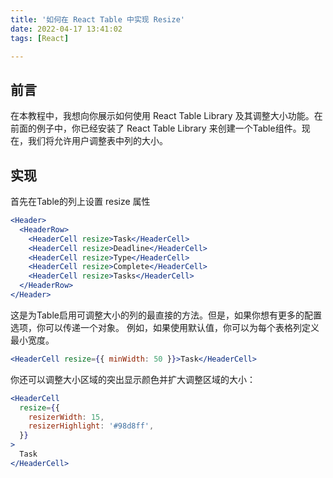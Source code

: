 ```yaml
---
title: '如何在 React Table 中实现 Resize'
date: 2022-04-17 13:41:02
tags: [React]

---
```

## 前言
在本教程中，我想向你展示如何使用 React Table Library 及其调整大小功能。在前面的例子中，你已经安装了 React Table Library 来创建一个Table组件。现在，我们将允许用户调整表中列的大小。

## 实现
首先在Table的列上设置 resize 属性
```jsx
<Header>
  <HeaderRow>
    <HeaderCell resize>Task</HeaderCell>
    <HeaderCell resize>Deadline</HeaderCell>
    <HeaderCell resize>Type</HeaderCell>
    <HeaderCell resize>Complete</HeaderCell>
    <HeaderCell resize>Tasks</HeaderCell>
  </HeaderRow>
</Header>
```
这是为Table启用可调整大小的列的最直接的方法。但是，如果你想有更多的配置选项，你可以传递一个对象。
例如，如果使用默认值，你可以为每个表格列定义最小宽度。
```jsx
<HeaderCell resize={{ minWidth: 50 }}>Task</HeaderCell>
```
你还可以调整大小区域的突出显示颜色并扩大调整区域的大小：
```jsx
<HeaderCell
  resize={{
    resizerWidth: 15,
    resizerHighlight: '#98d8ff',
  }}
>
  Task
</HeaderCell>
```

